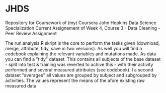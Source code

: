 # JHDS
Repository for Coursework of (my) Coursera John Hopkins Data Science Specialization
Current Assignement of Week 4, Course 3 - Data Cleaning - Peer Review Assignment

The run.analysis.R skript is the core to perform the tasks given (download, merge, attribute, tidy, save in two versions).
As well you will find a codebook explaining the relevant variables and mutations made.
As data you can find a "tidy" dataset. This contains all subjects of the base dataset - split into test & training was reverted to achive this - 
with their activity performed and several measured attributes (see codebook). I a second dataset "averages" all values are grouped by subject and subgrouped
by activities. The values represent the means of the afore existing raw measured data

